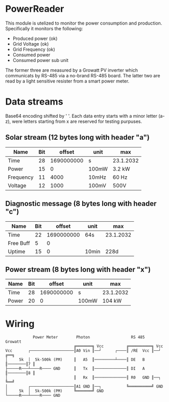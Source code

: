 # PowerReader
This module is utelized to monitor the power consumption and production. Specifically it monitors the following:
- Produced power (ok)
- Grid Voltage (ok)
- Grid Frequency (ok)
- Consumed power
- Consumed power sub unit

The former three are measured by a Growatt PV inverter which communicats by RS-485 via a no-brand RS-485 board. The latter two are read by a light sensitive resister from a smart power meter.

# Data streams
Base64 encoding shifted by ' '. Each data entry starts with a minor letter (a-z), were letters starting from x are reserved for testing purpuses.

## Solar stream (12 bytes long with header "a")
| Name      | Bit | offset     | unit  | max       |
| --------- | --- | ---------- | ----- | --------- |
| Time      | 28  | 1690000000 | s     | 23.1.2032 |
| Power     | 15  | 0          | 100mW | 3.2 kW    |
| Frequency | 11  | 4000       | 10mHz | 60 Hz     |
| Voltage   | 12  | 1000       | 100mV | 500V      |

## Diagnostic message (8 bytes long with header "c")
| Name      | Bit | offset     | unit  | max       |
| --------- | --- | ---------- | ----- | --------- |
| Time      | 22  | 1690000000 | 64s   | 23.1.2032 |
| Free Buff | 5   | 0          |       |           |
| Uptime    | 15  | 0          | 10min | 228d      |

## Power stream (8 bytes long with header "x")
| Name      | Bit | offset     | unit  | max       |
| --------- | --- | ---------- | ----- | --------- |
| Time      | 28  | 1690000000 | s     | 23.1.2032 |
| Power     | 20  | 0          | 100mW | 104 kW    |


# Wiring
```
            Power Meter        Photon                  RS 485            Growatt
                              ╔═══════╗ Vcc          ╔══════════╗ Vcc
Vcc       ┌───────────────────║A0 Vin ║──┘      ┌────║ /RE  Vcc ║──┘     ╔══╗
│     5k  │  5k-500k (PM)     ║   A5  ║─────────┴────║ DE   B   ║────────║7 ║
├─────R───┴────R──── GND      ║   Tx  ║──────────────║ DI   A   ║────────║8 ║
│                             ║   Rx  ║──────────────║ R0   GND ║──┐     ╚══╝
│         ┌───────────────────║A1 GND ║──┐           ╚══════════╝ GND
│     5k  │  5k-500k (PM)     ╚═══════╝ GND
└─────R───┴────R──── GND
```

